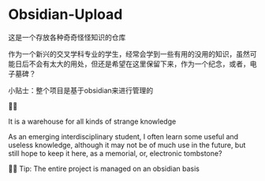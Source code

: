 # Obsidian-Upload
 
这是一个存放各种奇奇怪怪知识的仓库

作为一个新兴的交叉学科专业的学生，经常会学到一些有用的没用的知识，虽然可能日后不会有太大的用处，但还是希望在这里保留下来，作为一个纪念，或者，电子墓碑？

小贴士：整个项目是基于obsidian来进行管理的

🤣🍻

It is a warehouse for all kinds of strange knowledge

As an emerging interdisciplinary student, I often learn some useful and useless knowledge, although it may not be of much use in the future, but still hope to keep it here, as a memorial, or, electronic tombstone?

🤣🍻
Tip: The entire project is managed on an obsidian basis